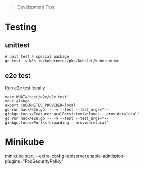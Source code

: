 > Development Tips

# Testing

## unittest

```
# unit test a special package
go test -v k8s.io/kubernetes/pkg/kubelet/kuberuntime
```

## e2e test

Run e2e test locally

```
make WHAT='test/e2e/e2e.test'
make ginkgo
export KUBERNETES_PROVIDER=local
go run hack/e2e.go -- -v --test --test_args="--ginkgo.focus=Feature:LocalPersistentVolumes --provider=local"
go run hack/e2e.go -- -v --test --test_args="--ginkgo.focus=Port\sforwarding --provider=local"
```

# Minikube

minikube start --extra-config=apiserver.enable-admission-plugins="PodSecurityPolicy"
